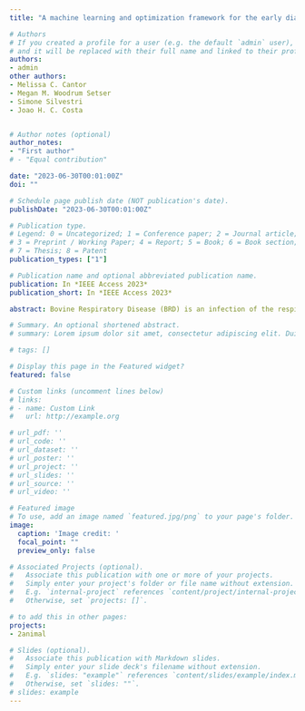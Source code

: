 ```yaml
---
title: "A machine learning and optimization framework for the early diagnosis of bovine respiratory disease"

# Authors
# If you created a profile for a user (e.g. the default `admin` user), write the username (folder name) here 
# and it will be replaced with their full name and linked to their profile.
authors:
- admin
other authors:
- Melissa C. Cantor
- Megan M. Woodrum Setser
- Simone Silvestri
- Joao H. C. Costa


# Author notes (optional)
author_notes:
- "First author"
# - "Equal contribution"

date: "2023-06-30T00:01:00Z"
doi: ""

# Schedule page publish date (NOT publication's date).
publishDate: "2023-06-30T00:01:00Z"

# Publication type.
# Legend: 0 = Uncategorized; 1 = Conference paper; 2 = Journal article;
# 3 = Preprint / Working Paper; 4 = Report; 5 = Book; 6 = Book section;
# 7 = Thesis; 8 = Patent
publication_types: ["1"]

# Publication name and optional abbreviated publication name.
publication: In *IEEE Access 2023*
publication_short: In *IEEE Access 2023*

abstract: Bovine Respiratory Disease (BRD) is an infection of the respiratory tract that is the leading reason for antimicrobial use in dairy calves and represents 22% of calf mortalities. The costs and effects of BRD can severely damage a farm’s economy, since raising dairy calves is one of the largest economic investments, and diagnosing BRD requires intensive and specialized labor that is hard to find. Precision technologies based on the Internet of Things (IoT), such as automatic feeders, scales, and accelerometers, can help detect behavioral changes before outward clinical signs of BRD. Such early detection enables early treatment, and thus faster recovery, with less long term effects. In this paper, we propose a framework for BRD diagnosis, its early detection, and identification of BRD persistency status using precision IoT technologies. We adopt a machine learning model paired with a cost-sensitive feature selection problem called Cost Optimization Worth (COW). COW maximizes prediction accuracy given a budget constraint. We show that COW is NP-Hard, and propose an efficient heuristic with polynomial complexity called Cost-Aware Learning Feature (CALF). We validate our methodology on a real dataset collected from 159 calves during the preweaning period. Results show that our approach outperforms a recent state-of-the-art solution. Numerically, we achieve an accuracy of 88% for labeling sick and healthy calves, 70% of sick calves are predicted 4 days prior to diagnosis, and 80% of persistency status calves are detected within the first five days of sickness.

# Summary. An optional shortened abstract.
# summary: Lorem ipsum dolor sit amet, consectetur adipiscing elit. Duis posuere tellus ac convallis placerat. Proin tincidunt magna sed ex sollicitudin condimentum.

# tags: []

# Display this page in the Featured widget?
featured: false

# Custom links (uncomment lines below)
# links:
# - name: Custom Link
#   url: http://example.org

# url_pdf: ''
# url_code: ''
# url_dataset: ''
# url_poster: ''
# url_project: ''
# url_slides: ''
# url_source: ''
# url_video: ''

# Featured image
# To use, add an image named `featured.jpg/png` to your page's folder. 
image:
  caption: 'Image credit: '
  focal_point: ""
  preview_only: false

# Associated Projects (optional).
#   Associate this publication with one or more of your projects.
#   Simply enter your project's folder or file name without extension.
#   E.g. `internal-project` references `content/project/internal-project/index.md`.
#   Otherwise, set `projects: []`.

# to add this in other pages:
projects:
- 2animal

# Slides (optional).
#   Associate this publication with Markdown slides.
#   Simply enter your slide deck's filename without extension.
#   E.g. `slides: "example"` references `content/slides/example/index.md`.
#   Otherwise, set `slides: ""`.
# slides: example
---
```


<!-- {{% callout note %}}
Click the *Cite* button above to demo the feature to enable visitors to import publication metadata into their reference management software.
{{% /callout %}}

{{% callout note %}}
Create your slides in Markdown - click the *Slides* button to check out the example.
{{% /callout %}}

Supplementary notes can be added here, including [code, math, and images](https://wowchemy.com/docs/writing-markdown-latex/). -->